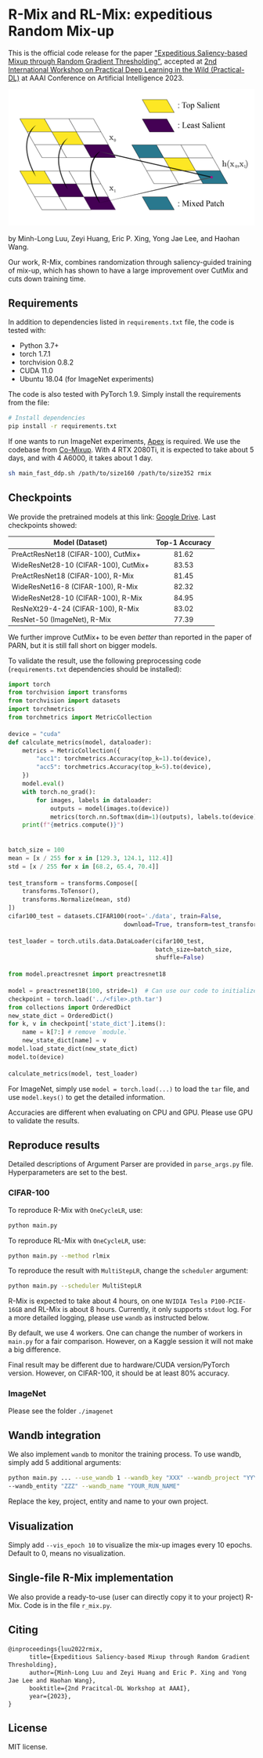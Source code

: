 # R-Mix and RL-Mix: expeditious Random Mix-up

This is the official code release for the paper ["Expeditious Saliency-based Mixup through Random
Gradient Thresholding"](https://arxiv.org/abs/2212.04875), accepted at [2nd International Workshop on Practical
Deep Learning in the Wild (Practical-DL)](https://practical-dl.github.io/#paper) at AAAI Conference on Artificial Intelligence 2023.

![](assets/mixup%20vis%20final.png)

by Minh-Long Luu, Zeyi Huang, Eric P. Xing, Yong Jae Lee, and Haohan Wang.

Our work, R-Mix, combines randomization through saliency-guided training of mix-up, which has shown to have a large improvement over CutMix and cuts down training time.

## Requirements

In addition to dependencies listed in `requirements.txt` file, the code is tested with:

- Python 3.7+
- torch 1.7.1
- torchvision 0.8.2
- CUDA 11.0
- Ubuntu 18.04 (for ImageNet experiments)

The code is also tested with PyTorch 1.9. Simply install the requirements from the file:

```bash
# Install dependencies
pip install -r requirements.txt
```

If one wants to run ImageNet experiments, [Apex](https://github.com/NVIDIA/apex) is required. We use the codebase from 
[Co-Mixup](https://github.com/snu-mllab/Co-Mixup). With 4 RTX 2080Ti, it is expected to take about 5 days, and with 4
A6000, it takes about 1 day.

```bash
sh main_fast_ddp.sh /path/to/size160 /path/to/size352 rmix
```

## Checkpoints

We provide the pretrained models at this link: 
[Google Drive](https://drive.google.com/drive/folders/1TS4K2GTB_OTjMBPx3vBY8Jy_QEsmzCNJ?usp=sharing).
Last checkpoints showed:

| Model (Dataset)                      | Top-1 Accuracy |
|--------------------------------------|:--------------:|
| PreActResNet18 (CIFAR-100), CutMix+  |     81.62      |
| WideResNet28-10 (CIFAR-100), CutMix+ |     83.53      |
| PreActResNet18 (CIFAR-100), R-Mix    |     81.45      |
| WideResNet16-8 (CIFAR-100), R-Mix    |     82.32      |
| WideResNet28-10 (CIFAR-100), R-Mix   |     84.95      |
| ResNeXt29-4-24 (CIFAR-100), R-Mix    |     83.02      |
| ResNet-50 (ImageNet), R-Mix          |     77.39      |

We further improve CutMix+ to be even *better* than reported in the paper of PARN, but it is still fall short on bigger models. 

To validate the result, use the following preprocessing code (`requirements.txt` dependencies should be installed):

```python
import torch
from torchvision import transforms
from torchvision import datasets
import torchmetrics
from torchmetrics import MetricCollection

device = "cuda"
def calculate_metrics(model, dataloader):
    metrics = MetricCollection({
        "acc1": torchmetrics.Accuracy(top_k=1).to(device),
        "acc5": torchmetrics.Accuracy(top_k=5).to(device),
    })
    model.eval()
    with torch.no_grad():
        for images, labels in dataloader:
            outputs = model(images.to(device))
            metrics(torch.nn.Softmax(dim=1)(outputs), labels.to(device))
    print(f"{metrics.compute()}")


batch_size = 100
mean = [x / 255 for x in [129.3, 124.1, 112.4]]
std = [x / 255 for x in [68.2, 65.4, 70.4]]

test_transform = transforms.Compose([
    transforms.ToTensor(),
    transforms.Normalize(mean, std)
])
cifar100_test = datasets.CIFAR100(root='./data', train=False,
                                 download=True, transform=test_transform)

test_loader = torch.utils.data.DataLoader(cifar100_test,
                                          batch_size=batch_size,
                                          shuffle=False)

from model.preactresnet import preactresnet18

model = preactresnet18(100, stride=1)  # Can use our code to initialize this model
checkpoint = torch.load('../<file>.pth.tar')
from collections import OrderedDict
new_state_dict = OrderedDict()
for k, v in checkpoint['state_dict'].items():
    name = k[7:] # remove `module.`
    new_state_dict[name] = v
model.load_state_dict(new_state_dict)
model.to(device)

calculate_metrics(model, test_loader)
```

For ImageNet, simply use `model = torch.load(...)` to load the `tar` file, and use `model.keys()` to get the detailed information.

Accuracies are different when evaluating on CPU and GPU. Please use GPU to validate the results.

## Reproduce results

Detailed descriptions of Argument Parser are provided in `parse_args.py` file. Hyperparameters are set to the best.
### CIFAR-100

To reproduce R-Mix with `OneCycleLR`, use:

```bash
python main.py
```

To reproduce RL-Mix with `OneCycleLR`, use:

```bash
python main.py --method rlmix
```

To reproduce the result with `MultiStepLR`, change the `scheduler` argument:

```bash
python main.py --scheduler MultiStepLR
```


R-Mix is expected to take about 4 hours, on one `NVIDIA Tesla P100-PCIE-16GB` and RL-Mix is about 8 hours. 
Currently, it only supports `stdout` log. For a more detailed logging, please use `wandb` as instructed below.

By default, we use 4 workers. One can change the number of workers in `main.py` for a fair comparison. However, on a Kaggle session it will
not make a big difference.

Final result may be different due to hardware/CUDA version/PyTorch version. However, on CIFAR-100, it should be at least 80% accuracy.

### ImageNet
Please see the folder `./imagenet`

## Wandb integration

We also implement `wandb` to monitor the training process. To use wandb, simply add 5 additional arguments:

```bash
python main.py ... --use_wandb 1 --wandb_key "XXX" --wandb_project "YYY" \
--wandb_entity "ZZZ" --wandb_name "YOUR_RUN_NAME"
```

Replace the key, project, entity and name to your own project.

## Visualization
Simply add `--vis_epoch 10` to visualize the mix-up images every 10 epochs. Default to 0, means no visualization.

## Single-file R-Mix implementation

We also provide a ready-to-use (user can directly copy it to your project) R-Mix. Code is in the
file `r_mix.py`.

## Citing
```
@inproceedings{luu2022rmix,
      title={Expeditious Saliency-based Mixup through Random Gradient Thresholding}, 
      author={Minh-Long Luu and Zeyi Huang and Eric P. Xing and Yong Jae Lee and Haohan Wang},
      booktitle={2nd Pracitcal-DL Workshop at AAAI},
      year={2023},
}
```

## License
MIT license.